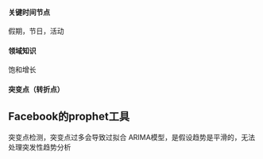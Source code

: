 #### 关键时间节点
假期，节日，活动
#### 领域知识
饱和增长

#### 突变点（转折点）

## Facebook的prophet工具
突变点检测，突变点过多会导致过拟合
ARIMA模型，是假设趋势是平滑的，无法处理突发性趋势分析